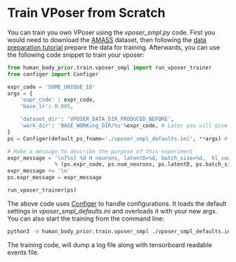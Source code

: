 # Train VPoser from Scratch
You can train you own VPoser using the *vposer_smpl.py* code. First you would need to download the 
[AMASS](https://amass.is.tue.mpg.de/) dataset, then following the [data preparation tutorial](../data/README.md)
prepare the data for training. Afterwards, you can use the following code snippet to train your vposer:

```python
from human_body_prior.train.vposer_smpl import run_vposer_trainer
from configer import Configer

expr_code = 'SOME_UNIQUE_ID'
args = {
    'expr_code' : expr_code,
    'base_lr': 0.005,

    'dataset_dir': 'VPOSER_DATA_DIR_PRODUCED_BEFORE',
    'work_dir': 'BASE_WORKing_DIR/%s'%expr_code, # Later you will give this pass to vposer_loader to load the model
}
ps = Configer(default_ps_fname='./vposer_smpl_defaults.ini', **args) # This is the default configuration

# Make a message to describe the purpose of this experiment
expr_message = '\n[%s] %d H neurons, latentD=%d, batch_size=%d,  kl_coef = %.1e\n' \
               % (ps.expr_code, ps.num_neurons, ps.latentD, ps.batch_size, ps.kl_coef)
expr_message += '\n'
ps.expr_message = expr_message

run_vposer_trainer(ps)
``` 
The above code uses [Configer](https://github.com/nghorbani/configer) to handle configurations. 
It loads the default settings in *vposer_smpl_defaults.ini* and overloads it with your new args. 
You can also start the training from the command line:
```bash
python3 -m human_body_prior.train.vposer_smpl ./vposer_smpl_defaults.ini
```
The training code, will dump a log file along with tensorboard readable events file.